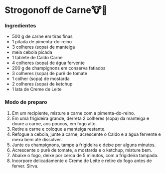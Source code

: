 # Strogonoff de Carne🐮🐄



### Ingredientes

- 500 g de carne em tiras finas
- 1 pitada de pimenta-do-reino
- 3 colheres (sopa) de manteiga
- meia cebola picada
- 1 tablete de Caldo Carne
- 4 colheres (sopa) de água fervente
- 200 g de champignons em conserva fatiados
- 3 colheres (sopa) de purê de tomate
- 1 colher (sopa) de mostarda
- 2 colheres (sopa) de ketchup
- 1 lata de Creme de Leite



### Modo de preparo

1. Em um recipiente, misture a carne com a pimenta-do-reino.
2. Em uma frigideira grande, derreta 2 colheres (sopa) da manteiga e doure a carne, aos poucos, em fogo alto.
3. Retire a carne e coloque a manteiga restante.
4. Refogue a cebola, junte a carne, acrescente o Caldo e a água fervente e mexa bem até dissolver.
6. Junte os champignons, tampe a frigideira e deixe por alguns minutos.
7. Acrescente o purê de tomate, a mostarda e o ketchup, misture bem.
8. Abaixe o fogo, deixe por cerca de 5 minutos, com a frigideira tampada.
9. Incorpore delicadamente o Creme de Leite e retire do fogo antes de ferver. Sirva.

